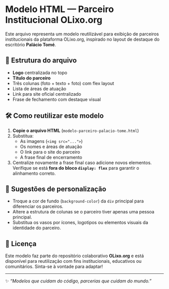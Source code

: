 # Modelo HTML — Parceiro Institucional OLixo.org

Este arquivo representa um modelo reutilizável para exibição de parceiros institucionais da plataforma OLixo.org, inspirado no layout de destaque do escritório **Palácio Tomé**.

## 📂 Estrutura do arquivo

- **Logo** centralizada no topo
- **Título do parceiro**
- Três colunas (foto + texto + foto) com flex layout
- Lista de áreas de atuação
- Link para site oficial centralizado
- Frase de fechamento com destaque visual

## 🛠️ Como reutilizar este modelo

1. **Copie o arquivo HTML** (`modelo-parceiro-palacio-tome.html`)
2. Substitua:
   - As imagens (`<img src="...">`)
   - Os nomes e áreas de atuação
   - O link para o site do parceiro
   - A frase final de encerramento
3. Centralize novamente a frase final caso adicione novos elementos. Verifique se está **fora do bloco `display: flex`** para garantir o alinhamento correto.

## 🧩 Sugestões de personalização

- Troque a cor de fundo (`background-color`) da `div` principal para diferenciar os parceiros.
- Altere a estrutura de colunas se o parceiro tiver apenas uma pessoa principal.
- Substitua os vasos por ícones, logotipos ou elementos visuais da identidade do parceiro.

## 📎 Licença

Este modelo faz parte do repositório colaborativo **OLixo.org** e está disponível para reutilização com fins institucionais, educativos ou comunitários. Sinta-se à vontade para adaptar!

---
✨ *“Modelos que cuidam do código, parcerias que cuidam do mundo.”*

